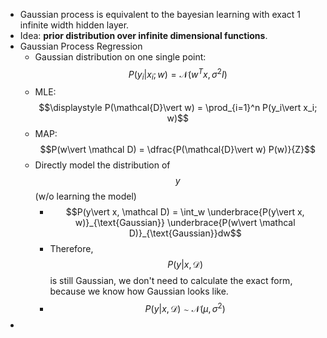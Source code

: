 - Gaussian process is equivalent to the bayesian learning with exact 1 infinite width hidden layer.
- Idea: **prior distribution over infinite dimensional functions**.
- Gaussian Process Regression
	- Gaussian distribution on one single point: $$P(y_i\vert x_i; w)=\mathcal{N}(w^Tx, \sigma^2 I)$$
	- MLE: $$\displaystyle P(\mathcal{D}\vert w) = \prod_{i=1}^n P(y_i\vert x_i; w)$$
	- MAP: $$P(w\vert \mathcal D) = \dfrac{P(\mathcal{D}\vert w) P(w)}{Z}$$
	- Directly model the distribution of $$y$$ (w/o learning the model)
		- $$P(y\vert x, \mathcal D) = \int_w \underbrace{P(y\vert x, w)}_{\text{Gaussian}} \underbrace{P(w\vert \mathcal D)}_{\text{Gaussian}}dw$$
		- Therefore, $$P(y\vert x, \mathcal D)$$ is still Gaussian, we don't need to calculate the exact form, because we know how Gaussian looks like.
		- $$P(y\vert x, \mathcal D) \sim \mathcal{N}(\mu, \sigma^2)$$
-